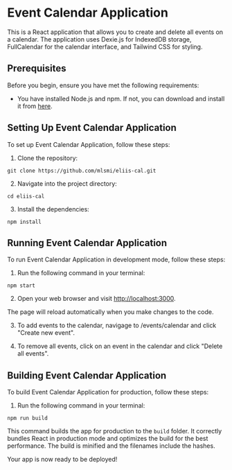 # Event Calendar Application

This is a React application that allows you to create and delete all events on a calendar. The application uses Dexie.js for IndexedDB storage, FullCalendar for the calendar interface, and Tailwind CSS for styling.

## Prerequisites

Before you begin, ensure you have met the following requirements:

- You have installed Node.js and npm. If not, you can download and install it from [here](https://nodejs.org/en/download/).

## Setting Up Event Calendar Application

To set up Event Calendar Application, follow these steps:

1. Clone the repository:
```
git clone https://github.com/mlsmi/eliis-cal.git
```


2. Navigate into the project directory:
```
cd eliis-cal
```


3. Install the dependencies:
```
npm install
```

## Running Event Calendar Application

To run Event Calendar Application in development mode, follow these steps:

1. Run the following command in your terminal:

```
npm start
```


2. Open your web browser and visit [http://localhost:3000](http://localhost:3000).

The page will reload automatically when you make changes to the code.


3. To add events to the calendar, navigage to /events/calendar and click "Create new event".

4. To remove all events, click on an event in the calendar and click "Delete all events".

## Building Event Calendar Application

To build Event Calendar Application for production, follow these steps:

1. Run the following command in your terminal:

```
npm run build
```

This command builds the app for production to the `build` folder. It correctly bundles React in production mode and optimizes the build for the best performance. The build is minified and the filenames include the hashes.

Your app is now ready to be deployed!
